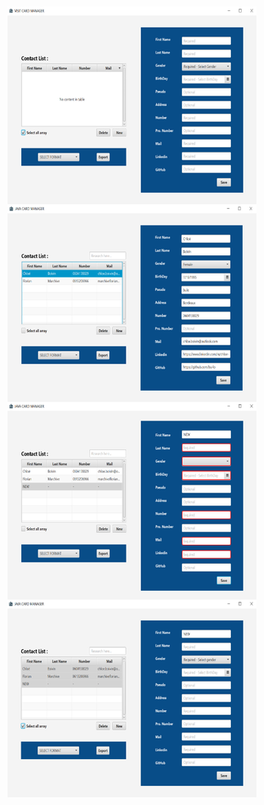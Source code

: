 <img align="center" src="././preview_javaCard.PNG" width="600" height="400" />

<img align="center" src="././preview_chloe_javaCard.PNG" width="600" height="400" />

<img align="center" src="././preview_error_javaCard.PNG" width="600" height="400" />

<img align="center" src="././preview_selectAll_javaCard.PNG" width="600" height="400" />
